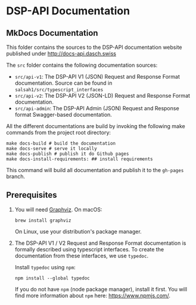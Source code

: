 # DSP-API Documentation

## MkDocs Documentation

This folder contains the sources to the DSP-API documentation website published
under <http://docs-api.dasch.swiss>

The `src` folder contains the following documentation sources:

- `src/api-v1`: The DSP-API V1 (JSON) Request and Response Format documentation. Source can be found in `salsah1/src/typescript_interfaces`
- `src/api-v2`: The DSP-API V2 (JSON-LD) Request and Response Format documentation.
- `src/api-admin`: The DSP-API Admin (JSON) Request and Response format Swagger-based documentation.

All the different documentations are build by invoking the following make
commands from the project root directory:

```shell
make docs-build # build the documentation
make docs-serve # serve it locally
make docs-publish # publish it do Github pages
make docs-install-requirements: ## install requirements
```

This command will build all documentation and publish it to the `gh-pages` branch.

## Prerequisites

1. You will need [Graphviz](http://www.graphviz.org/). On macOS:

    ```shell
    brew install graphviz
    ```
  
    On Linux, use your distribution's package manager.

1. The DSP-API V1 / V2 Request and Response Format documentation is
formally described using typescript interfaces. To create the documentation
from these interfaces, we use `typedoc`.

    Install `typedoc` using `npm`:

    ```shell
    npm install --global typedoc
    ```

    If you do not have `npm` (node package manager), install it first. You will
    find more information about `npm` here: <https://www.npmjs.com/>.
